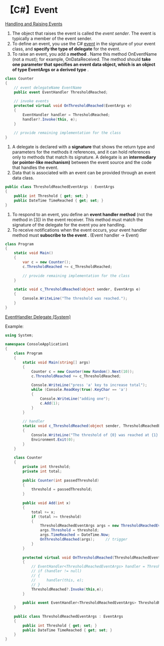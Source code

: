 # 【C#】Event

[Handling and Raising Events](https://docs.microsoft.com/en-us/dotnet/standard/events/)

1. The object that raises the event is called the *event sender*. The event is typically a member of the event sender.
2. To define an event, you use the C# [event](https://docs.microsoft.com/en-us/dotnet/csharp/language-reference/keywords/event) in the signature of your event class, and **specify the type of delegate**  for the event.
3. To raise an event, you add a **method** . Name this method OnEventName (not a must); for example, OnDataReceived. The method should **take one parameter that specifies an event data object, which is an object of type EventArgs or a derived type** . 

```csharp
class Counter 
{ 
    // event delegateName EventName
    public event EventHandler ThresholdReached; 
 
    // invoke events
    protected virtual void OnThresholdReached(EventArgs e) 
    { 
        EventHandler handler = ThresholdReached; 
        handler?.Invoke(this, e); 
    } 
 
    // provide remaining implementation for the class 
}
```

1. A delegate is declared with a **signature**  that shows the return type and parameters for the methods it references, and it can hold references only to methods that match its signature. A delegate is an **intermediary (or pointer-like mechanism)**  between the event source and the code that handles the event.
2. Data that is associated with an event can be provided through an event data class.

```csharp
public class ThresholdReachedEventArgs : EventArgs
{
    public int Threshold { get; set; }
    public DateTime TimeReached { get; set; }
}
```

1. To respond to an event, you define an **event handler method** (not the method in [3]) in the event receiver. This method must match the signature of the delegate for the event you are handling.
2. To receive notifications when the event occurs, your event handler method must **subscribe to the event** . (Event handler -> Event)

```c#
class Program 
{ 
    static void Main() 
    { 
        var c = new Counter(); 
        c.ThresholdReached += c_ThresholdReached; 
 
        // provide remaining implementation for the class 
    } 
 
    static void c_ThresholdReached(object sender, EventArgs e) 
    { 
        Console.WriteLine("The threshold was reached."); 
    } 
}
```

[EventHandler Delegate (System)](https://docs.microsoft.com/en-us/dotnet/api/system.eventhandler?view=net-5.0)

Example:

```csharp
using System; 
 
namespace ConsoleApplication1 
{ 
    class Program 
    { 
        static void Main(string[] args) 
        { 
            Counter c = new Counter(new Random().Next(10)); 
            c.ThresholdReached += c_ThresholdReached; 
 
            Console.WriteLine("press 'a' key to increase total"); 
            while (Console.ReadKey(true).KeyChar == 'a') 
            { 
                Console.WriteLine("adding one"); 
                c.Add(1); 
            } 
        } 
 
        // handler
        static void c_ThresholdReached(object sender, ThresholdReachedEventArgs e) 
        { 
            Console.WriteLine("The threshold of {0} was reached at {1}.", e.Threshold,  e.TimeReached); 
            Environment.Exit(0); 
        } 
    } 
 
    class Counter 
    { 
        private int threshold; 
        private int total; 
 
        public Counter(int passedThreshold) 
        { 
            threshold = passedThreshold; 
        } 
 
        public void Add(int x) 
        { 
            total += x; 
            if (total >= threshold) 
            { 
                ThresholdReachedEventArgs args = new ThresholdReachedEventArgs(); 
                args.Threshold = threshold; 
                args.TimeReached = DateTime.Now; 
                OnThresholdReached(args);     // trigger
            } 
        } 
 
        protected virtual void OnThresholdReached(ThresholdReachedEventArgs e) 
        { 
            // EventHandler<ThresholdReachedEventArgs> handler = ThresholdReached; 
            // if (handler != null) 
            // { 
            //     handler(this, e); 
            // } 
            ThresholdReached?.Invoke(this,e);
        } 
 
        public event EventHandler<ThresholdReachedEventArgs> ThresholdReached; 
    } 
 
    public class ThresholdReachedEventArgs : EventArgs 
    { 
        public int Threshold { get; set; } 
        public DateTime TimeReached { get; set; } 
    } 
}
```